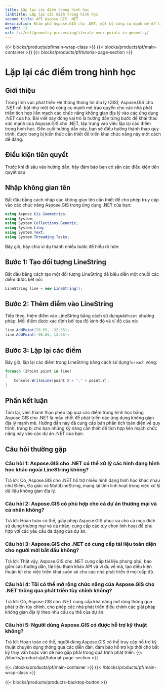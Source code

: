 ```yaml
---
title: Lặp lại các điểm trong hình học
linktitle: Lặp lại các điểm trong hình học
second_title: API Aspose.GIS .NET
description: Khám phá Aspose.GIS cho .NET, một bộ công cụ mạnh mẽ để tích hợp liền mạch các chức năng không gian địa lý vào các ứng dụng .NET của bạn.
weight: 11
url: /vi/net/geometry-processing/iterate-over-points-in-geometry/
---
```


{{< blocks/products/pf/main-wrap-class >}}
{{< blocks/products/pf/main-container >}}
{{< blocks/products/pf/tutorial-page-section >}}

# Lặp lại các điểm trong hình học

## Giới thiệu

Trong lĩnh vực phát triển Hệ thống thông tin địa lý (GIS), Aspose.GIS cho .NET nổi bật như một bộ công cụ mạnh mẽ trao quyền cho các nhà phát triển tích hợp liền mạch các chức năng không gian địa lý vào các ứng dụng .NET của họ. Bài viết này đóng vai trò là hướng dẫn từng bước để khai thác sức mạnh của Aspose.GIS cho .NET, tập trung vào việc lặp lại các điểm trong hình học. Đến cuối hướng dẫn này, bạn sẽ điều hướng thành thạo quy trình, được trang bị kiến thức cần thiết để triển khai chức năng này một cách dễ dàng.

## Điều kiện tiên quyết

Trước khi đi sâu vào hướng dẫn, hãy đảm bảo bạn có sẵn các điều kiện tiên quyết sau:

## Nhập không gian tên

Bắt đầu bằng cách nhập các không gian tên cần thiết để cho phép truy cập vào các chức năng Aspose.GIS trong ứng dụng .NET của bạn:

```csharp
using Aspose.Gis.Geometries;
using System;
using System.Collections.Generic;
using System.Linq;
using System.Text;
using System.Threading.Tasks;
```

Bây giờ, hãy chia ví dụ thành nhiều bước để hiểu rõ hơn:

## Bước 1: Tạo đối tượng LineString

Bắt đầu bằng cách tạo một đối tượng LineString để biểu diễn một chuỗi các điểm được kết nối:

```csharp
LineString line = new LineString();
```

## Bước 2: Thêm điểm vào LineString

 Tiếp theo, thêm điểm vào LineString bằng cách sử dụng`AddPoint` phương pháp. Mỗi điểm được xác định bởi tọa độ kinh độ và vĩ độ của nó:

```csharp
line.AddPoint(78.65, -32.65);
line.AddPoint(-98.65, 12.65);
```

## Bước 3: Lặp lại các điểm

Bây giờ, lặp lại các điểm trong LineString bằng cách sử dụng`foreach` vòng:

```csharp
foreach (IPoint point in line)
{
    Console.WriteLine(point.X + "," + point.Y);
}
```

## Phần kết luận

Tóm lại, việc thành thạo phép lặp qua các điểm trong hình học bằng Aspose.GIS cho .NET là mấu chốt để phát triển các ứng dụng không gian địa lý mạnh mẽ. Hướng dẫn này đã cung cấp bản phân tích toàn diện về quy trình, trang bị cho bạn những kỹ năng cần thiết để tích hợp liền mạch chức năng này vào các dự án .NET của bạn.

## Câu hỏi thường gặp

### Câu hỏi 1: Aspose.GIS cho .NET có thể xử lý các hình dạng hình học khác ngoài LineString không?

Trả lời: Có, Aspose.GIS cho .NET hỗ trợ nhiều hình dạng hình học khác nhau như Điểm, Đa giác và MultiLineString, mang lại tính linh hoạt trong việc xử lý dữ liệu không gian địa lý.

### Câu hỏi 2: Aspose.GIS có phù hợp cho cả dự án thương mại và cá nhân không?

Trả lời: Hoàn toàn có thể, giấy phép Aspose.GIS phục vụ cho cả mục đích sử dụng thương mại và cá nhân, cung cấp các tùy chọn linh hoạt để phù hợp với các yêu cầu đa dạng của dự án.

### Câu hỏi 3: Aspose.GIS cho .NET có cung cấp tài liệu toàn diện cho người mới bắt đầu không?

Trả lời: Thật vậy, Aspose.GIS cho .NET cung cấp tài liệu phong phú, bao gồm các hướng dẫn, tài liệu tham khảo API và ví dụ về mã, tạo điều kiện thuận lợi cho việc triển khai suôn sẻ cho các nhà phát triển ở mọi cấp độ.

### Câu hỏi 4: Tôi có thể mở rộng chức năng của Aspose.GIS cho .NET thông qua phát triển tùy chỉnh không?

Trả lời: Có, Aspose.GIS cho .NET cung cấp khả năng mở rộng thông qua phát triển tùy chỉnh, cho phép các nhà phát triển điều chỉnh các giải pháp không gian địa lý theo nhu cầu cụ thể của dự án.

### Câu hỏi 5: Người dùng Aspose.GIS có được hỗ trợ kỹ thuật không?

Trả lời: Hoàn toàn có thể, người dùng Aspose.GIS có thể truy cập hỗ trợ kỹ thuật chuyên dụng thông qua các diễn đàn, đảm bảo hỗ trợ kịp thời cho bất kỳ truy vấn hoặc vấn đề nào gặp phải trong quá trình phát triển.
{{< /blocks/products/pf/tutorial-page-section >}}

{{< /blocks/products/pf/main-container >}}
{{< /blocks/products/pf/main-wrap-class >}}

{{< blocks/products/products-backtop-button >}}
